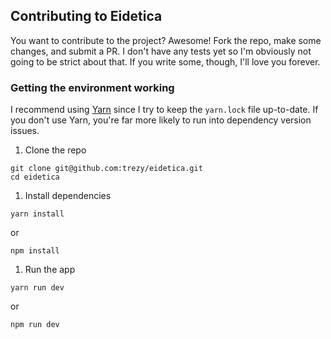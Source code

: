 ## Contributing to Eidetica

You want to contribute to the project? Awesome! Fork the repo, make some changes, and submit a PR. I don't have any tests yet so I'm obviously not going to be strict about that. If you write some, though, I'll love you forever.

### Getting the environment working

I recommend using [Yarn](https://yarnpkg.com/en/) since I try to keep the `yarn.lock` file up-to-date. If you don't use Yarn, you're far more likely to run into dependency version issues.

1. Clone the repo
  ```
  git clone git@github.com:trezy/eidetica.git
  cd eidetica
  ```
1. Install dependencies
  ```
  yarn install
  ```
  or
  ```
  npm install
  ```
1. Run the app
  ```
  yarn run dev
  ```
  or
  ```
  npm run dev
  ```
